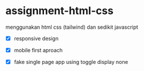 # assignment-html-css

menggunakan html css (tailwind) dan sedikit javascript

- [x] responsive design
- [x] mobile first aproach
- [x] fake single page app using toggle display none


